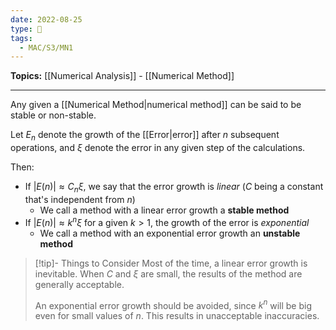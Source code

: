 ```yaml
---
date: 2022-08-25
type: 🧠
tags:
  - MAC/S3/MN1
---
```


**Topics:** [[Numerical Analysis]] - [[Numerical Method]]

---

Any given a [[Numerical Method|numerical method]] can be said to be stable or non-stable.

Let $E_n$ denote the growth of the [[Error|error]] after $n$ subsequent operations, and $\xi$ denote the error in any given step of the calculations.

Then:

- If $|E(n)| \approx C_{n}\xi$, we say that the error growth is _linear_ ($C$ being a constant that's independent from $n$)
	- We call a method with a linear error growth a **stable method**
- If $|E(n)| \approx k^{n} \xi$ for a given $k > 1$, the growth of the error is _exponential_
	- We call a method with an exponential error growth an **unstable method**

> [!tip]- Things to Consider
> Most of the time, a linear error growth is inevitable. When $C$ and $\xi$ are small, the results of the method are generally acceptable.
>
> An exponential error growth should be avoided, since $k^n$ will be big even for small values of $n$. This results in unacceptable inaccuracies.
